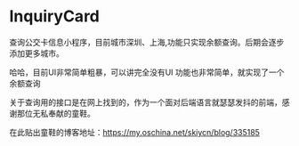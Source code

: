 # InquiryCard
查询公交卡信息小程序，目前城市深圳、上海,功能只实现余额查询。后期会逐步添加更多城市。

哈哈，目前UI非常简单粗暴，可以讲完全没有UI
功能也非常简单，就实现了一个余额查询

关于查询用的接口是在网上找到的，作为一个面对后端语言就瑟瑟发抖的前端，感谢那位无私奉献的童鞋。

在此贴出童鞋的博客地址：https://my.oschina.net/skiycn/blog/335185

